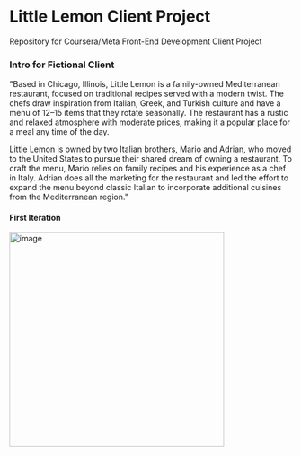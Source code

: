 # Little Lemon Client Project
Repository for Coursera/Meta Front-End Development Client Project 

### Intro for Fictional Client
"Based in Chicago, Illinois, Little Lemon is a family-owned Mediterranean restaurant, focused on traditional recipes served with a modern twist. The chefs draw inspiration from Italian, Greek, and Turkish culture and have a menu of 12–15 items that they rotate seasonally. The restaurant has a rustic and relaxed atmosphere with moderate prices, making it a popular place for a meal any time of the day.

Little Lemon is owned by two Italian brothers, Mario and Adrian, who moved to the United States to pursue their shared dream of owning a restaurant. To craft the menu, Mario relies on family recipes and his experience as a chef in Italy. Adrian does all the marketing for the restaurant and led the effort to expand the menu beyond classic Italian to incorporate additional cuisines from the Mediterranean region."

#### First Iteration
<img width="382" alt="image" src="https://github.com/user-attachments/assets/b5c2ffb2-2cc9-4d0a-b894-0ee1fb4c4bd1" />


